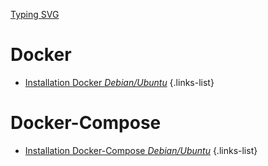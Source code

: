 [Typing SVG](https://readme-typing-svg.demolab.com?font=Fira+Code&weight=600&size=30&duration=3000&pause=600&width=435&lines=Conteneurisation)

# Docker
- [Installation Docker *Debian/Ubuntu*](/Conteneurisation/install-docker)
{.links-list}

# Docker-Compose
- [Installation Docker-Compose *Debian/Ubuntu*](/Conteneurisation/install-docker-compose)
{.links-list}
